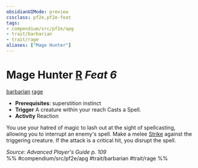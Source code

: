```yaml
---
obsidianUIMode: preview
cssclass: pf2e,pf2e-feat
tags:
- compendium/src/pf2e/apg
- trait/barbarian
- trait/rage
aliases: ["Mage Hunter"]
---
```

# Mage Hunter  [R](rules/core-rulebook/chapter-9-playing-the-game.md#Actions "Reaction") *Feat 6*  
[barbarian](rules/traits/barbarian.md "Barbarian Class Trait")  [rage](rules/traits/rage.md "Rage Combat Trait")  

- **Prerequisites**: superstition instinct
- **Trigger** A creature within your reach Casts a Spell.
- **Activity** Reaction

You use your hatred of magic to lash out at the sight of spellcasting, allowing you to interrupt an enemy's spell. Make a melee [Strike](rules/actions/strike.md) against the triggering creature. If the attack is a critical hit, you disrupt the spell.

*Source: Advanced Player's Guide p. 109*  
%% #compendium/src/pf2e/apg #trait/barbarian #trait/rage %%